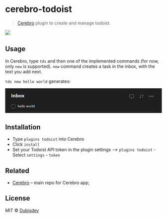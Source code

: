 # cerebro-todoist

> [Cerebro](https://cerebroapp.com) plugin to create and manage todoist.

![](screenshot.png)

## Usage

In Cerebro, type `tds` and then one of the implemented commands (for now, only `new` is supported).
`new` command creates a task in the inbox, with the text you add next.

`tds new hello world` generates:

<p align="center">
  <img src="/readme_files/new_note.png">
</p>

## Installation

- Type `plugins todoist` into Cerebro
- Click `install`
- Set your Todoist API token in the plugin settings --> `plugins todoist` - Select `settings` - `token`

## Related

- [Cerebro](http://github.com/KELiON/cerebro) – main repo for Cerebro app;

## License

MIT © [Dubisdev](https://dubis.dev)
